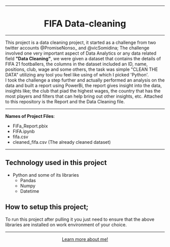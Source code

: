 <hr>
<div style='text-align: center;'>
<h1>FIFA Data-cleaning</h1></div>
<hr>
This project is a data cleaning project, it started as a challenge from two twitter accounts @PromiseNonso_ and @vicSomidina; The challenge involved one very important aspect of Data Analytics or any data related field <b>"Data Cleaning"</b>, we were given a dataset that contains the details of FIFA 21 footballers, the columns in the dataset included an ID, name, positions, club, wage and some others, the task was simple "CLEAN THE DATA" utilizing any tool you feel like using of which I picked 'Python'. <br> I took the challenge a step further and actually performed an analysis on the data and built a report using PowerBi, the report gives insight into the data, insights like; the club that piad the highest wages, the country that has the most players and filters that can help bring out other insights, etc. Attached to this repository is the Report and the Data Cleaning file.
<hr>
<b>Names of Project Files</b>:
<ul>
<li>FiFa_Report.pbix
<li>FIFA.ipynb
<li>fifa.csv
<li>cleaned_fifa.csv (The already cleaned dataset)
</ul>
<hr>

## Technology used in this project
<ul>
<li> Python and some of its libraries
<ul>
<li> Pandas
<li> Numpy
<li> Datetime
</ul>
</ul>

## How to setup this project;
To run this project after pulling it you just need to ensure that the above libraries are installed on work environment of your choice.
<br><hr>
<div style="text-align: center;">
<a href="https://oluwaseun-ogundeko.netlify.app/">Learn more about me!</a>
</div>
